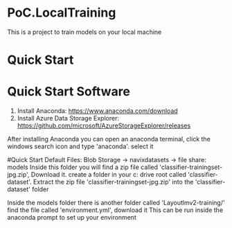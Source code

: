 # PoC.LocalTraining
This is a project to train models on your local machine

# Quick Start

# Quick Start Software
1. Install Anaconda: https://www.anaconda.com/download
2. Install Azure Data Storage Explorer: https://github.com/microsoft/AzureStorageExplorer/releases

After installing Anaconda you can open an anaconda terminal, click the windows search icon and type 'anaconda'.  select it


#Quick Start Default Files:
Blob Storage -> navixdatasets -> file share: models
Inside this folder you will find a zip file called 'classifier-trainingset-jpg.zip', Download it.
create a folder in your c: drive root called 'classifier-dataset'.
Extract the zip file 'classifier-trainingset-jpg.zip' into the 'classifier-dataset' folder

Inside the models folder there is another folder called 'Layoutlmv2-training/' find the file called 'environment.yml', download it
This can be run inside the anaconda prompt to set up your environment
